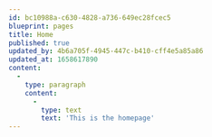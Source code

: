 ```yaml
---
id: bc10988a-c630-4828-a736-649ec28fcec5
blueprint: pages
title: Home
published: true
updated_by: 4b6a705f-4945-447c-b410-cff4e5a85a86
updated_at: 1658617890
content:
  -
    type: paragraph
    content:
      -
        type: text
        text: 'This is the homepage'
---
```

